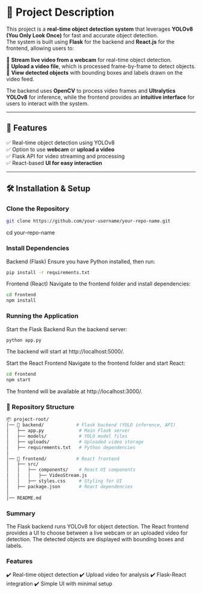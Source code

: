 
# 📌 Project Description

This project is a **real-time object detection system** that leverages **YOLOv8 (You Only Look Once)** for fast and accurate object detection.  
The system is built using **Flask** for the backend and **React.js** for the frontend, allowing users to:  

🔹 **Stream live video from a webcam** for real-time object detection.  
🔹 **Upload a video file**, which is processed frame-by-frame to detect objects.  
🔹 **View detected objects** with bounding boxes and labels drawn on the video feed.  

The backend uses **OpenCV** to process video frames and **Ultralytics YOLOv8** for inference, while the frontend provides an **intuitive interface** for users to interact with the system.

---

## 📌 Features
✅ Real-time object detection using YOLOv8  
✅ Option to use **webcam** or **upload a video**  
✅ Flask API for video streaming and processing  
✅ React-based **UI for easy interaction**  

---

## 🛠️ Installation & Setup

###  Clone the Repository
```sh
git clone https://github.com/your-username/your-repo-name.git
```
cd your-repo-name
### Install Dependencies
Backend (Flask)
Ensure you have Python installed, then run:

```sh
pip install -r requirements.txt
```
Frontend (React)
Navigate to the frontend folder and install dependencies:

```sh
cd frontend
npm install
```
### Running the Application
Start the Flask Backend
Run the backend server:

```sh
python app.py
```
The backend will start at http://localhost:5000/.

Start the React Frontend
Navigate to the frontend folder and start React:

```sh
cd frontend
npm start
```
The frontend will be available at http://localhost:3000/.

### 📂 Repository Structure
```sh
📦 project-root/
│── 📂 backend/            # Flask backend (YOLO inference, API)
│   ├── app.py             # Main Flask server
│   ├── models/            # YOLO model files
│   ├── uploads/           # Uploaded video storage
│   ├── requirements.txt   # Python dependencies
│
│── 📂 frontend/           # React frontend
│   ├── src/
│   │   ├── components/    # React UI components
│   │   │   ├── VideoStream.js
│   │   ├── styles.css     # Styling for UI
│   ├── package.json       # React dependencies
│
│── README.md  
```
### Summary
The Flask backend runs YOLOv8 for object detection.
The React frontend provides a UI to choose between a live webcam or an uploaded video for detection.
The detected objects are displayed with bounding boxes and labels.

###  Features
✔️ Real-time object detection
✔️ Upload video for analysis
✔️ Flask-React integration
✔️ Simple UI with minimal setup

